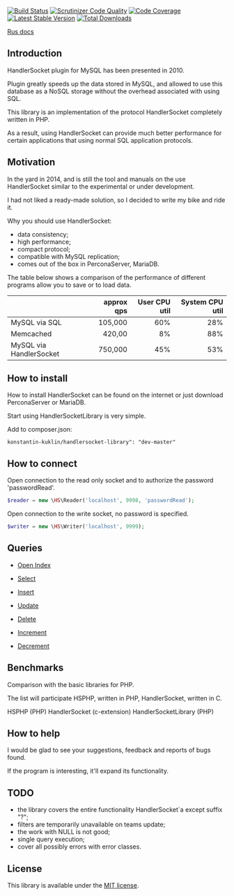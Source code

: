 [![Build Status](https://travis-ci.org/KonstantinKuklin/HandlerSocketLibrary.svg?branch=master)](https://travis-ci.org/KonstantinKuklin/HandlerSocketLibrary)
[![Scrutinizer Code Quality](https://scrutinizer-ci.com/g/KonstantinKuklin/HandlerSocketLibrary/badges/quality-score.png?b=master)](https://scrutinizer-ci.com/g/KonstantinKuklin/HandlerSocketLibrary/?branch=master)
[![Code Coverage](https://scrutinizer-ci.com/g/KonstantinKuklin/HandlerSocketLibrary/badges/coverage.png?b=master)](https://scrutinizer-ci.com/g/KonstantinKuklin/HandlerSocketLibrary/?branch=master)
[![Latest Stable Version](https://poser.pugx.org/konstantin-kuklin/handlersocket-library/v/stable.png)](https://packagist.org/packages/konstantin-kuklin/handlersocket-library)
[![Total Downloads](https://poser.pugx.org/konstantin-kuklin/handlersocket-library/downloads.png)](https://packagist.org/packages/konstantin-kuklin/handlersocket-library)

[Rus docs](README.rus.md)

Introduction
------------
HandlerSocket plugin for MySQL has been presented in 2010.

Plugin greatly speeds up the data stored in MySQL, and allowed to use this database as a NoSQL storage without the overhead associated with using SQL.

This library is an implementation of the protocol HandlerSocket completely written in PHP.

As a result, using HandlerSocket can provide much better performance for certain applications that using normal SQL application protocols.

Motivation
------------
In the yard in 2014, and is still the tool and manuals on the use HandlerSocket similar to the experimental or under development.  

I had not liked a ready-made solution, so I decided to write my bike and ride it.

Why you should use HandlerSocket:

   - data consistency;
   - high performance;
   - сompact protocol;
   - сompatible with MySQL replication;
   - comes out of the box in PerconaServer, MariaDB.
  
The table below shows a comparison of the performance of different programs allow you to save or to load data.

|                       | approx qps | User CPU util     |      System CPU util |
| :---------------------|-----------:| -----------------:|---------------------:|
|MySQL via SQL          |     105,000|                60%|                   28%|
|Memcached              |      420,00|                 8%|                   88%|
|MySQL via HandlerSocket|     750,000|                45%|                   53%|

How to install
------------
How to install HandlerSocket can be found on the internet or just download PerconaServer or MariaDB.

Start using HandlerSocketLibrary is very simple.

Add to composer.json:

```konstantin-kuklin/handlersocket-library": "dev-master" ```

How to connect
------------
Open connection to the read only socket and to authorize the password 'passwordRead'.

```php
$reader = new \HS\Reader('localhost', 9998, 'passwordRead');
```

Open connection to the write socket, no password is specified.

```php
$writer = new \HS\Writer('localhost', 9999);
```

Queries
------------
- [Open Index](docs/eng/OpenIndex.md)

- [Select](docs/eng/Select.md)

- [Insert](docs/eng/Insert.md)

- [Update](docs/eng/Update.md)

- [Delete](docs/eng/Delete.md)

- [Increment](docs/eng/Increment.md)

- [Decrement](docs/eng/Decrement.md)

Benchmarks
------------
Comparison with the basic libraries for PHP.

The list will participate HSPHP, written in PHP, HandlerSocket, written in C.

HSPHP (PHP)
HandlerSocket (c-extension)
HandlerSocketLibrary (PHP)

How to help
------------
I would be glad to see your suggestions, feedback and reports of bugs found. 

If the program is interesting, it'll expand its functionality.

TODO
------------
  - the library covers the entire functionality HandlerSocket`a except suffix "?";
  - filters are temporarily unavailable on teams update;
  - the work with NULL is not good;
  - single query execution;
  - cover all possibly errors with error classes.

License
-------

This library is available under the [MIT license](docs/LICENSE).
